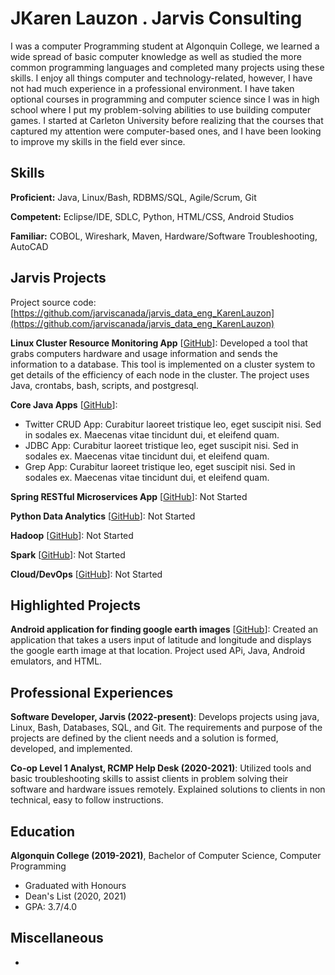 # JKaren Lauzon . Jarvis Consulting

I was a computer Programming student at Algonquin College, we learned a wide spread of basic computer knowledge as well as studied the more common programming languages and completed many projects using these skills. I enjoy all things computer and technology-related, however, I have not had much experience in a professional environment. I have taken optional courses in programming and computer science since I was in high school where I put my problem-solving abilities to use building computer games. I started at Carleton University before realizing that the courses that captured my attention were computer-based ones, and I have been looking to improve my skills in the field ever since.

## Skills

**Proficient:** Java, Linux/Bash, RDBMS/SQL, Agile/Scrum, Git

**Competent:** Eclipse/IDE, SDLC, Python, HTML/CSS, Android Studios

**Familiar:** COBOL, Wireshark, Maven, Hardware/Software Troubleshooting, AutoCAD

## Jarvis Projects

Project source code: [https://github.com/jarviscanada/jarvis_data_eng_KarenLauzon](https://github.com/jarviscanada/jarvis_data_eng_KarenLauzon)


**Linux Cluster Resource Monitoring App** [[GitHub](https://github.com/jarviscanada/jarvis_data_eng_KarenLauzon/tree/master/linux_sql)]: Developed a tool that grabs computers hardware and usage information and sends the information to a database. This tool is implemented on a cluster system to get details of the efficiency of each node in the cluster. The project uses Java, crontabs, bash, scripts, and postgresql.

**Core Java Apps** [[GitHub](https://github.com/jarviscanada/jarvis_data_eng_KarenLauzon/tree/master/core_java)]:
      
  - Twitter CRUD App: Curabitur laoreet tristique leo, eget suscipit nisi. Sed in sodales ex. Maecenas vitae tincidunt dui, et eleifend quam.
  - JDBC App: Curabitur laoreet tristique leo, eget suscipit nisi. Sed in sodales ex. Maecenas vitae tincidunt dui, et eleifend quam.
  - Grep App: Curabitur laoreet tristique leo, eget suscipit nisi. Sed in sodales ex. Maecenas vitae tincidunt dui, et eleifend quam.

**Spring RESTful Microservices App** [[GitHub](https://github.com/jarviscanada/jarvis_data_eng_KarenLauzon/tree/master/springboot)]: Not Started

**Python Data Analytics** [[GitHub](https://github.com/jarviscanada/jarvis_data_eng_KarenLauzon/tree/master/python_data_anlytics)]: Not Started

**Hadoop** [[GitHub](https://github.com/jarviscanada/jarvis_data_eng_KarenLauzon/tree/master/hadoop)]: Not Started

**Spark** [[GitHub](https://github.com/jarviscanada/jarvis_data_eng_KarenLauzon/tree/master/spark)]: Not Started

**Cloud/DevOps** [[GitHub](https://github.com/jarviscanada/jarvis_data_eng_KarenLauzon/tree/master/cloud_devops)]: Not Started


## Highlighted Projects
**Android application for finding google earth images** [[GitHub](https://github.com/lauz0160/FinalProject)]: Created an application that takes a users input of latitude and longitude and displays the google earth image at that location. Project used APi, Java, Android emulators, and HTML.


## Professional Experiences

**Software Developer, Jarvis (2022-present)**: Develops projects using java, Linux, Bash, Databases, SQL, and Git. The requirements and purpose of the projects are defined by the client needs and a solution is formed, developed, and implemented.

**Co-op Level 1 Analyst, RCMP Help Desk (2020-2021)**: Utilized tools and basic troubleshooting skills to assist clients in problem solving their software and hardware issues remotely. Explained solutions to clients in non technical, easy to follow instructions.


## Education
**Algonquin College (2019-2021)**, Bachelor of Computer Science, Computer Programming
- Graduated with Honours
- Dean's List (2020, 2021)
- GPA: 3.7/4.0


## Miscellaneous
-     